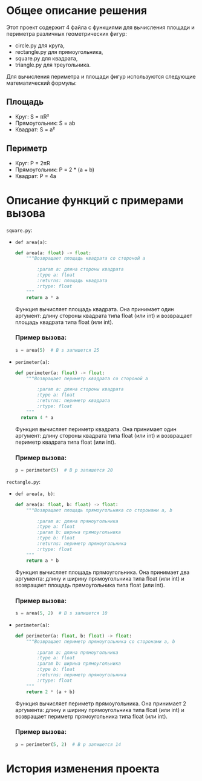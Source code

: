 # Общее описание решения
Этот проект содержит 4 файла с функциями для вычисления площади и периметра различных геометрических 
фигур: 
- circle.py для круга,
- rectangle.py для прямоугольника, 
- square.py для квадрата, 
- triangle.py для треугольника.

Для вычисления периметра и площади фигур используются следующие математический формулы:

## Площадь
- Круг: S = πR²
- Прямоугольник: S = ab
- Квадрат: S = a²

## Периметр
- Круг: P = 2πR
- Прямоугольник: P = 2 * (a + b)
- Квадрат: P = 4a

# Описание функций с примерами вызова
`square.py`:
- `def area(a)`:
  ```python
  def area(a: float) -> float:
      """Возвращает площадь квадрата со стороной a

          :param a: длина стороны квадрата
          :type a: float
          :returns: площадь квадрата
          :rtype: float
      """
      return a * a
  ```
  Функция вычисляет площадь квадрата. Она принимает один аргумент: длину стороны квадрата типа float (или int) 
  и возвращает площадь квадрата типа float (или int).
  ### Пример вызова:
  ```python
  s = area(5)  # В s запишется 25
  ```

- `perimeter(a)`:
  ```python
  def perimeter(a: float) -> float:
      """Возвращает периметр квадрата со стороной a

          :param a: длина стороны квадрата
          :type a: float
          :returns: периметр квадрата
          :rtype: float
      """
    return 4 * a
  ```
  Функция вычисляет периметр квадрата. Она принимает один аргумент: длину стороны квадрата типа float (или int) 
  и возвращает периметр квадрата типа float (или int).
  ### Пример вызова:
  ```python
  p = perimeter(5)  # В p запишется 20
  ```

`rectangle.py`:
- `def area(a, b)`:
  ```python
  def area(a: float, b: float) -> float:
      """Возвращает площадь прямоугольника со сторонами a, b

          :param a: длина прямоугольника
          :type a: float
          :param b: ширина прямоугольника
          :type b: float
          :returns: периметр прямоугольника
          :rtype: float
      """
      return a * b 
  ```
  Функция вычисляет площадь прямоугольника. Она принимает два аргумента: длину и ширину прямоугольника типа float (или int) 
  и возвращает площадь прямоугольника типа float (или int).
  ### Пример вызова:
  ```python
  s = area(5, 2)  # В s запишется 10
  ```

- `perimeter(a)`:
  ```python
  def perimeter(a: float, b: float) -> float:
      """Возвращает периметр прямоугольника со сторонами a, b

          :param a: длина прямоугольника
          :type a: float
          :param b: ширина прямоугольника
          :type b: float
          :returns: периметр прямоугольника
          :rtype: float
      """
      return 2 * (a + b)
  ```
  Функция вычисляет периметр прямоугольника. Она принимает 2 аргумента: длину и ширину прямоугольника типа float (или int) 
  и возвращает периметр прямоугольника типа float (или int).
  ### Пример вызова:
  ```python
  p = perimeter(5, 2)  # В p запишется 14
  ```
# История изменения проекта
